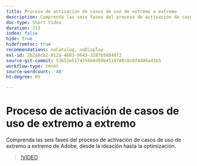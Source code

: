 ```yaml
---
title: Proceso de activación de casos de uso de extremo a extremo
description: Comprenda las seis fases del proceso de activación de casos de uso de extremo a extremo de Adobe, desde la ideación hasta la optimización.
doc-type: Short Video
duration: 213
index: false
hide: true
hidefromtoc: true
recommendations: noCatalog, noDisplay
exl-id: 2b2d8cb2-012a-4683-9643-3287b58840f2
source-git-commit: 53b51e517435668d99b4516f80c0c074d06a4165
workflow-type: tm+mt
source-wordcount: '40'
ht-degree: 0%

---
```


# Proceso de activación de casos de uso de extremo a extremo

Comprenda las seis fases del proceso de activación de casos de uso de extremo a extremo de Adobe, desde la ideación hasta la optimización.

<!-- 65_S651_3442537_212_endtoend-use-case-activation-process -->
>[!VIDEO](https://video.tv.adobe.com/v/3458248/?learn=on&enablevpops=true)
